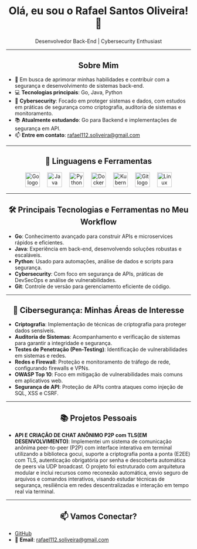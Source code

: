 <h1 align="center">Olá, eu sou o Rafael Santos Oliveira! 👋</h1>

### 
<p align="center">Desenvolvedor Back-End | Cybersecurity Enthusiast</p>

---

<h2 align="center">Sobre Mim</h2>

<p align="center">

- 🔭 Em busca de aprimorar minhas habilidades e contribuir com a segurança e desenvolvimento de sistemas back-end.  
- 💻 **Tecnologias principais**: Go, Java, Python  
- 🔐 **Cybersecurity**: Focado em proteger sistemas e dados, com estudos em práticas de segurança como criptografia, auditoria de sistemas e monitoramento.  
- 📚 **Atualmente estudando**: Go para Backend e implementações de segurança em API.  
- 📫 **Entre em contato**: [rafael112.soliveira@gmail.com](mailto:rafael112.soliveira@gmail.com)


</p>

---

<h2 align="center">🔧 Linguagens e Ferramentas</h2>

<p align="center">
  <img src="https://cdn.jsdelivr.net/gh/devicons/devicon/icons/go/go-original.svg" height="40" alt="Go logo" />
  <img width="12" />
  <img src="https://cdn.jsdelivr.net/gh/devicons/devicon/icons/java/java-original.svg" height="40" alt="Java logo" />
  <img width="12" />
  <img src="https://cdn.jsdelivr.net/gh/devicons/devicon/icons/python/python-original.svg" height="40" alt="Python logo" />
  <img width="12" />
  <img src="https://cdn.jsdelivr.net/gh/devicons/devicon/icons/docker/docker-original.svg" height="40" alt="Docker logo" />
  <img width="12" />
  <img src="https://cdn.jsdelivr.net/gh/devicons/devicon/icons/kubernetes/kubernetes-original.svg" height="40" alt="Kubernetes logo" />
  <img width="12" />
  <img src="https://cdn.jsdelivr.net/gh/devicons/devicon/icons/git/git-original.svg" height="40" alt="Git logo" />
  <img width="12" />
  <img src="https://cdn.jsdelivr.net/gh/devicons/devicon/icons/linux/linux-original.svg" height="40" alt="Linux logo" />
</p>

---

<h2 align="center">🛠️ Principais Tecnologias e Ferramentas no Meu Workflow</h2>

- **Go**: Conhecimento avançado para construir APIs e microservices rápidos e eficientes.
- **Java**: Experiência em back-end, desenvolvendo soluções robustas e escaláveis.
- **Python**: Usado para automações, análise de dados e scripts para segurança.
- **Cybersecurity**: Com foco em segurança de APIs, práticas de DevSecOps e análise de vulnerabilidades.
- **Git**: Controle de versão para gerenciamento eficiente de código.

---

<h2 align="center">🔐 Cibersegurança: Minhas Áreas de Interesse</h2>

- **Criptografia**: Implementação de técnicas de criptografia para proteger dados sensíveis.
- **Auditoria de Sistemas**: Acompanhamento e verificação de sistemas para garantir a integridade e segurança.
- **Testes de Penetração (Pen-Testing)**: Identificação de vulnerabilidades em sistemas e redes.
- **Redes e Firewall**: Proteção e monitoramento de tráfego de rede, configurando firewalls e VPNs.
- **OWASP Top 10**: Foco em mitigação de vulnerabilidades mais comuns em aplicativos web.
- **Segurança de API**: Proteção de APIs contra ataques como injeção de SQL, XSS e CSRF.

---

<h2 align="center">📚 Projetos Pessoais</h2>

- **API E CRIAÇÃO DE CHAT ANÔNIMO P2P com TLS(EM DESENVOLVIMENTO)**: Implementei um sistema de comunicação anônima peer-to-peer (P2P) com interface interativa em terminal utilizando a biblioteca gocui, suporte a criptografia ponta a ponta (E2EE) com TLS, autenticação obrigatória por senha e descoberta automática de peers via UDP broadcast. O projeto foi estruturado com arquitetura modular e inclui recursos como reconexão automática, envio seguro de arquivos e comandos interativos, visando estudar técnicas de segurança, resiliência em redes descentralizadas e interação em tempo real via terminal.


---

<h2 align="center">📫 Vamos Conectar?</h2>

- [GitHub](https://github.com/rafaelsanoli)
- 📧 **Email**: rafael112.soliveira@gmail.com
